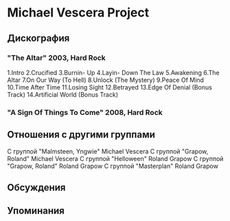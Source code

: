 # Michael Vescera Project



## Дискография

### "The Altar" 2003, Hard Rock

1.Intro
2.Crucified
3.Burnin- Up
4.Layin- Down The Law
5.Awakening
6.The Altar
7.On Our Way (To Hell)
8.Unlock (The Mystery)
9.Peace Of Mind
10.Time After Time
11.Losing Sight
12.Betrayed
13.Edge Of Denial (Bonus Track)
14.Artificial World (Bonus Track)

### "A Sign Of Things To Come" 2008, Hard Rock




## Отношения с другими группами

C группой "Malmsteen, Yngwie" Michael Vescera
C группой "Grapow, Roland" Michael Vescera
C группой "Helloween" Roland Grapow
C группой "Grapow, Roland" Roland Grapow
C группой "Masterplan" Roland Grapow

## Обсуждения


## Упоминания

